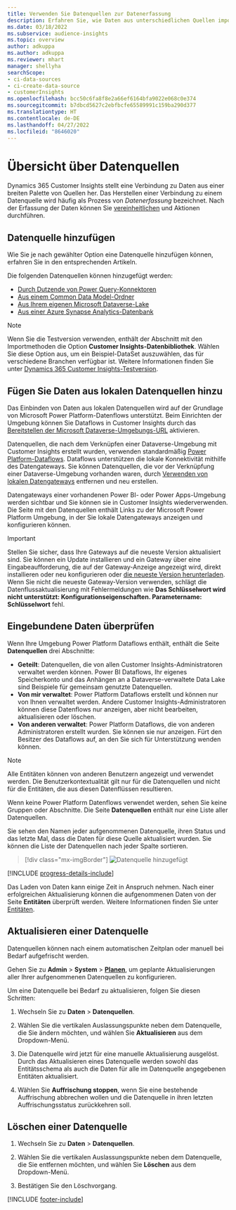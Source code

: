 ```yaml
---
title: Verwenden Sie Datenquellen zur Datenerfassung
description: Erfahren Sie, wie Daten aus unterschiedlichen Quellen importiert werden.
ms.date: 03/18/2022
ms.subservice: audience-insights
ms.topic: overview
author: adkuppa
ms.author: adkuppa
ms.reviewer: mhart
manager: shellyha
searchScope:
- ci-data-sources
- ci-create-data-source
- customerInsights
ms.openlocfilehash: bcc50c6fa8f8e2a66ef6164bfa9022e068c0e374
ms.sourcegitcommit: b7dbcd5627c2ebfbcfe65589991c159ba290d377
ms.translationtype: HT
ms.contentlocale: de-DE
ms.lasthandoff: 04/27/2022
ms.locfileid: "8646020"
---
```

# <a name="data-sources-overview"></a>Übersicht über Datenquellen



Dynamics 365 Customer Insights stellt eine Verbindung zu Daten aus einer breiten Palette von Quellen her. Das Herstellen einer Verbindung zu einem Datenquelle wird häufig als Prozess von *Datenerfassung* bezeichnet. Nach der Erfassung der Daten können Sie [vereinheitlichen](data-unification.md) und Aktionen durchführen.

## <a name="add-a-data-source"></a>Datenquelle hinzufügen

Wie Sie je nach gewählter Option eine Datenquelle hinzufügen können, erfahren Sie in den entsprechenden Artikeln.

Die folgenden Datenquellen können hinzugefügt werden:

- [Durch Dutzende von Power Query-Konnektoren](connect-power-query.md)
- [Aus einem Common Data Model-Ordner](connect-common-data-model.md)
- [Aus Ihrem eigenen Microsoft Dataverse-Lake](connect-dataverse-managed-lake.md)
- [Aus einer Azure Synapse Analytics-Datenbank](connect-synapse.md)

> [!NOTE]
> Wenn Sie die Testversion verwenden, enthält der Abschnitt mit den Importmethoden die Option **Customer Insights-Datenbibliothek**. Wählen Sie diese Option aus, um ein Beispiel-DataSet auszuwählen, das für verschiedene Branchen verfügbar ist. Weitere Informationen finden Sie unter [Dynamics 365 Customer Insights-Testversion](trial-signup.md).

## <a name="add-data-from-on-premises-data-sources"></a>Fügen Sie Daten aus lokalen Datenquellen hinzu

Das Einbinden von Daten aus lokalen Datenquellen wird auf der Grundlage von Microsoft Power Platform-Datenflows unterstützt. Beim Einrichten der Umgebung können Sie Dataflows in Customer Insights durch das [Bereitstellen der Microsoft Dataverse-Umgebungs-URL](create-environment.md) aktivieren.

Datenquellen, die nach dem Verknüpfen einer Dataverse-Umgebung mit Customer Insights erstellt wurden, verwenden standardmäßig [Power Platform-Dataflows](/power-query/dataflows/overview-dataflows-across-power-platform-dynamics-365). Dataflows unterstützen die lokale Konnektivität mithilfe des Datengateways. Sie können Datenquellen, die vor der Verknüpfung einer Dataverse-Umgebung vorhanden waren, durch [Verwenden von lokalen Datengateways](/data-integration/gateway/service-gateway-app) entfernen und neu erstellen.

Datengateways einer vorhandenen Power BI- oder Power Apps-Umgebung werden sichtbar und Sie können sie in Customer Insights wiederverwenden. Die Seite mit den Datenquellen enthält Links zu der Microsoft Power Platform Umgebung, in der Sie lokale Datengateways anzeigen und konfigurieren können.

> [!IMPORTANT]
> Stellen Sie sicher, dass Ihre Gateways auf die neueste Version aktualisiert sind. Sie können ein Update installieren und ein Gateway über eine Eingabeaufforderung, die auf der Gateway-Anzeige angezeigt wird, direkt installieren oder neu konfigurieren oder [die neueste Version herunterladen](https://powerapps.microsoft.com/downloads/). Wenn Sie nicht die neueste Gateway-Version verwenden, schlägt die Datenflussaktualisierung mit Fehlermeldungen wie **Das Schlüsselwort wird nicht unterstützt: Konfigurationseigenschaften. Parametername: Schlüsselwort** fehl.

## <a name="review-ingested-data"></a>Eingebundene Daten überprüfen
Wenn Ihre Umgebung Power Platform Dataflows enthält, enthält die Seite **Datenquellen** drei Abschnitte: 
- **Geteilt**: Datenquellen, die von allen Customer Insights-Administratoren verwaltet werden können. Power BI Dataflows, Ihr eigenes Speicherkonto und das Anhängen an a Dataverse-verwaltete Data Lake sind Beispiele für gemeinsam genutzte Datenquellen.
- **Von mir verwaltet**: Power Platform Dataflows erstellt und können nur von Ihnen verwaltet werden. Andere Customer Insights-Administratoren können diese Datenflows nur anzeigen, aber nicht bearbeiten, aktualisieren oder löschen.
- **Von anderen verwaltet**: Power Platform Dataflows, die von anderen Administratoren erstellt wurden. Sie können sie nur anzeigen. Fürt den Besitzer des Dataflows auf, an den Sie sich für Unterstützung wenden können.
> [!NOTE]
> Alle Entitäten können von anderen Benutzern angezeigt und verwendet werden. Die Benutzerkontextualität gilt nur für die Datenquellen und nicht für die Entitäten, die aus diesen Datenflüssen resultieren.

Wenn keine Power Platform Datenflows verwendet werden, sehen Sie keine Gruppen oder Abschnitte. Die Seite **Datenquellen** enthält nur eine Liste aller Datenquellen.

Sie sehen den Namen jeder aufgenommenen Datenquelle, ihren Status und das letzte Mal, dass die Daten für diese Quelle aktualisiert wurden. Sie können die Liste der Datenquellen nach jeder Spalte sortieren.

> [!div class="mx-imgBorder"]
> ![Datenquelle hinzugefügt](media/configure-data-datasource-added.png "Datenquelle hinzugefügt")

[!INCLUDE [progress-details-include](includes/progress-details-pane.md)]

Das Laden von Daten kann einige Zeit in Anspruch nehmen. Nach einer erfolgreichen Aktualisierung können die aufgenommenen Daten von der Seite **Entitäten** überprüft werden. Weitere Informationen finden Sie unter [Entitäten](entities.md).

## <a name="refresh-a-data-source"></a>Aktualisieren einer Datenquelle

Datenquellen können nach einem automatischen Zeitplan oder manuell bei Bedarf aufgefrischt werden. 

Gehen Sie zu **Admin** > **System** > [**Planen**](system.md#schedule-tab), um geplante Aktualisierungen aller Ihrer aufgenommenen Datenquellen zu konfigurieren.

Um eine Datenquelle bei Bedarf zu aktualisieren, folgen Sie diesen Schritten:

1. Wechseln Sie zu **Daten** > **Datenquellen**.

2. Wählen Sie die vertikalen Auslassungspunkte neben dem Datenquelle, die Sie ändern möchten, und wählen Sie **Aktualisieren** aus dem Dropdown-Menü.

3. Die Datenquelle wird jetzt für eine manuelle Aktualisierung ausgelöst. Durch das Aktualisieren eines Datenquelle werden sowohl das Entitätsschema als auch die Daten für alle im Datenquelle angegebenen Entitäten aktualisiert.

4. Wählen Sie **Auffrischung stoppen**, wenn Sie eine bestehende Auffrischung abbrechen wollen und die Datenquelle in ihren letzten Auffrischungsstatus zurückkehren soll.

## <a name="delete-a-data-source"></a>Löschen einer Datenquelle

1. Wechseln Sie zu **Daten** > **Datenquellen**.

2. Wählen Sie die vertikalen Auslassungspunkte neben dem Datenquelle, die Sie entfernen möchten, und wählen Sie **Löschen** aus dem Dropdown-Menü.

3. Bestätigen Sie den Löschvorgang.


[!INCLUDE [footer-include](includes/footer-banner.md)]
